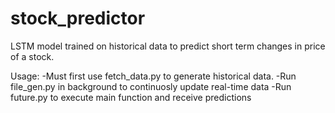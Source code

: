 # stock_predictor
LSTM model trained on historical data to predict short term changes in price of a stock.

Usage:
-Must first use fetch_data.py to generate historical data. 
-Run file_gen.py in background to continuosly update real-time data
-Run future.py to execute main function and receive predictions

